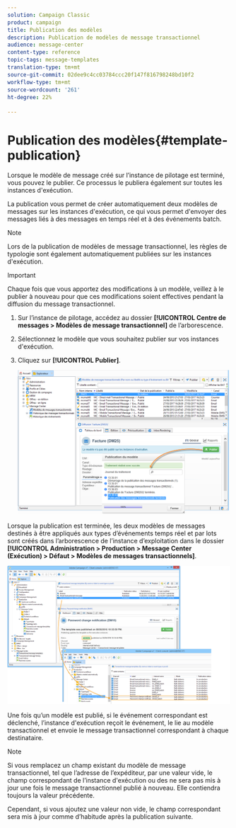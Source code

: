 ```yaml
---
solution: Campaign Classic
product: campaign
title: Publication des modèles
description: Publication de modèles de message transactionnel
audience: message-center
content-type: reference
topic-tags: message-templates
translation-type: tm+mt
source-git-commit: 02dee9c4cc03784ccc20f147f816798248bd10f2
workflow-type: tm+mt
source-wordcount: '261'
ht-degree: 22%

---
```



# Publication des modèles{#template-publication}

Lorsque le modèle de message créé sur l’instance de pilotage est terminé, vous pouvez le publier. Ce processus le publiera également sur toutes les instances d&#39;exécution.

La publication vous permet de créer automatiquement deux modèles de messages sur les instances d&#39;exécution, ce qui vous permet d&#39;envoyer des messages liés à des messages en temps réel et à des événements batch.

>[!NOTE]
>
>Lors de la publication de modèles de message transactionnel, les règles de typologie sont également automatiquement publiées sur les instances d&#39;exécution.

>[!IMPORTANT]
>
>Chaque fois que vous apportez des modifications à un modèle, veillez à le publier à nouveau pour que ces modifications soient effectives pendant la diffusion du message transactionnel.

1. Sur l’instance de pilotage, accédez au dossier **[!UICONTROL Centre de messages > Modèles de message transactionnel]** de l’arborescence.
1. Sélectionnez le modèle que vous souhaitez publier sur vos instances d&#39;exécution.
1. Cliquez sur **[!UICONTROL Publier]**.

   ![](assets/messagecenter_publish_model_008.png)

Lorsque la publication est terminée, les deux modèles de messages destinés à être appliqués aux types d’événements temps réel et par lots sont créés dans l’arborescence de l’instance d’exploitation dans le dossier **[!UICONTROL Administration > Production > Message Center (Exécution) > Défaut > Modèles de messages transactionnels]**.

![](assets/messagecenter_deployed_model_001.png)

Une fois qu’un modèle est publié, si le événement correspondant est déclenché, l’instance d&#39;exécution reçoit le événement, le lie au modèle transactionnel et envoie le message transactionnel correspondant à chaque destinataire.

>[!NOTE]
>
>Si vous remplacez un champ existant du modèle de message transactionnel, tel que l’adresse de l’expéditeur, par une valeur vide, le champ correspondant de l’instance d&#39;exécution ou des  ne sera pas mis à jour une fois le message transactionnel publié à nouveau. Elle contiendra toujours la valeur précédente.
>
>Cependant, si vous ajoutez une valeur non vide, le champ correspondant sera mis à jour comme d’habitude après la publication suivante.
